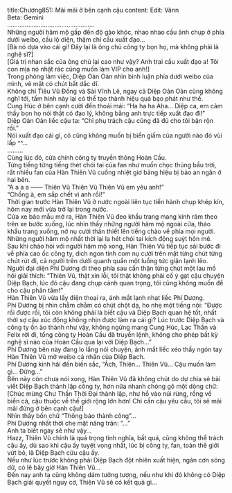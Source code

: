 title:Chương851: Mãi mãi ở bên cạnh cậu
content:
Edit: Vânn<br>Beta: Gemini<br>…………………………………………..<br>Những người hâm mộ gấp đến độ gào khóc, nhao nhao cầu ảnh chụp ở phía dưới weibo, cầu lộ diện, thậm chí cầu xuất đạo…<br>[Bà nó dựa vào cái gì! Đây lại là ông chủ công ty bọn họ, mà không phải là nghệ sĩ?]<br>[Giá trị nhan sắc của ông chủ lại cao như vậy? Anh trai cầu xuất đạo a! Tôi con mịa nó nhặt rác cũng muốn làm VIP cho anh!]<br>Trong phòng làm việc, Diệp Oản Oản nhìn bình luận phía dưới weibo của mình, vẻ mặt có chút bất dắc dĩ.<br>Không chỉ Tiêu Vũ Đồng và Sài Vĩnh Lê, ngay cả Diệp Oản Oản cũng không nghĩ tới, tấm hình này lại có thể tạo thành hiệu quả bạo phát như thế.<br>Cung Húc ở bên cạnh cười đến thoải mái: “Ha ha ha Aha… Diệp ca, em cảm thấy bọn họ nói thật có đạo lý, không bằng anh trực tiếp xuất đạo đi!”<br>Diệp Oản Oản liếc cậu ta: “Chỉ phụ trách cậu cũng đã đủ cho tôi bận rộn rồi.”<br>Nói xuất đạo cái gì, cô cũng không muốn bị biển giấm của người nào đó vùi lấp ^^…<br>………<br>Cùng lúc đó, cửa chính công ty truyền thông Hoàn Cầu.<br>Từng tiếng từng tiếng thét chói tai của fan như muốn chọc thủng bầu trời, rất nhiều fan của Hàn Thiên Vũ cuồng nhiệt giơ bảng hiệu bị bảo an ngăn ở hai bên.<br>“A a a a —— Thiên Vũ Thiên Vũ Thiên Vũ em yêu anh!”<br>“Chồng à, em sắp chết vì anh rồi!”<br>Thời gian trước Hàn Thiên Vũ ở nước ngoài liên tục tiến hành chụp khép kín, hôm nay mới vừa trở lại trong nước.<br>Cửa xe bảo mẫu mở ra, Hàn Thiên Vũ đeo khẩu trang mang kính râm theo trên xe bước xuống, lúc nhìn thấy những người hâm mộ ngoài cửa, tháo khẩu trang xuống, nở nụ cười thân thiết lên tiếng chào về phía mọi người.<br>Những người hâm mộ nhất thời lại la hét chói tai kích động suýt hôn mê.<br>Sau khi chào hỏi với người hâm mộ xong, Hàn Thiên Vũ tiếp tục sải bước đi về phía cao ốc công ty, dich ngon tinh com nụ cười trên mặt từng chút từng chút rút đi, cả người trên dưới quanh quẩn một luồng tức giận lạnh lẽo.<br>Người đại diện Phí Dương đi theo phía sau cẩn thận từng chút một lau mồ hôi giải thích: “Thiên Vũ, thật xin lỗi, tôi thật không phải cố ý gạt cậu chuyện Diệp Bạch, lúc đó cậu đang chụp cảnh quan trọng, tôi cũng không muốn để cho cậu phân tâm!”<br>Hàn Thiên Vũ vừa lấy điện thoại ra, ánh mắt lạnh nhạt liếc Phí Dương.<br>Phí Dương bị nhìn chằm chằm có chút chột dạ, ho nhẹ một tiếng nói: “Được rồi được rồi, tôi còn không phải là biết cậu và Diệp Bạch quan hệ tốt, nhất thời sợ cậu xúc động không nhịn được làm ra cái gì? Lúc trước Diệp Bạch và công ty ồn ào thành như vậy, không ngừng mang Cung Húc, Lạc Thần và Felix rời đi, tổng công ty Hoàn Cầu đã truyền lệnh, không cho phép bất kỳ nghệ sĩ nào của Hoàn Cầu qua lại với Diệp Bạch…”<br>Phí Dương bên này đang lo lắng nói chuyện, ánh mắt liếc xéo thấy ngón tay Hàn Thiên Vũ mở weibo cá nhân của Diệp Bạch.<br>Phí Dương kinh hãi đến biến sắc, “Ách, Thiên… Thiên Vũ… Cậu muốn làm gì… Đừng…”<br>Bên này còn chưa nói xong, Hàn Thiên Vũ đã không chút do dự chia sẻ bài viết Diệp Bạch thành lập công ty, hơn nữa nhanh chóng gõ một dòng chữ:[Chúc mừng Chư Thần Thời Đại thành lập, như hổ vào núi rừng, rồng về biển cả, cậu thuộc về thế giới rộng lớn hơn! Chỉ cần cậu yêu cầu, tôi sẽ mãi mãi đứng ở bên cạnh cậu!]<br>Nhìn thấy bốn chữ “Thông báo thành công”…<br>Phí Dương nhất thời che mặt nâng trán: “…”<br>Anh ta biết ngay sẽ như vậy…<br>Hazz, Thiên Vũ chính là quá trọng tình nghĩa, bất quá, cũng không thể trách cậu ấy, dù sao khi cậu ấy tuyệt vọng nhất, lúc bị công ty, fan, toàn thế giới vứt bỏ, là Diệp Bạch cứu cậu ấy.<br>Nếu như lúc trước không phải Diệp Bạch đột nhiên xuất hiện, ngăn cơn sóng dữ, có lẽ bây giờ Hàn Thiên Vũ…<br>Đến nay anh ta cũng không dám tưởng tượng, nếu như khi đó không có Diệp Bạch giải quyết nguy cơ, Thiên Vũ sẽ có kết quả gì…